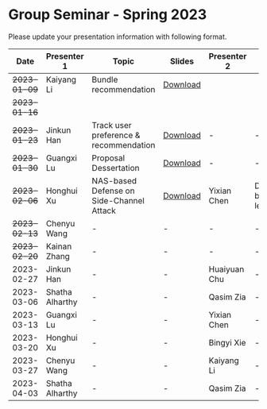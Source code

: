 # Group Seminar - Spring 2023
Please update your presentation information with following format.

| Date  | Presenter 1 | Topic | Slides | Presenter 2 | Topic | Slides |
| ------------- | ------------- | ------------- | ------------- | ------------- | ------------- | ------------- |
| ~~2023-01-09~~  | Kaiyang Li  | Bundle recommendation | [Download](https://github.com/KK429312/Presentation_Schedule/raw/main/slides/Kaiyang%20Li/bundleRec20221205.pptx) |
| ~~2023-01-16~~  |   |   |   |   |   |  |
| ~~2023-01-23~~  | Jinkun Han  | Track user preference & recommendation | [Download](https://github.com/KK429312/Presentation_Schedule/raw/main/slides/Jinkun%20Han/Preference%20Jump-2023.01.22.pdf) |  - | - | - |
| ~~2023-01-30~~  | Guangxi Lu  | Proposal Dessertation | [Download](https://github.com/KK429312/Presentation_Schedule/blob/main/slides/Guangxi%20Lu/Proposal%20Dessertation%20Slides.pptx) | -  | - | - |
| ~~2023-02-06~~  | Honghui Xu  | NAS-based Defense on Side-Channel Attack | [Download](https://github.com/KK429312/Presentation_Schedule/blob/main/slides/Honghui%20Xu/Group_Meeting_HHX_230206.pptx) | Yixian Chen   |Distributed broad learning|  [Download](https://github.com/KK429312/Presentation_Schedule/blob/a455783f0631d7fcbafa4c44d7b399bd06e48e78/slides/Yixian%20Chen/Distributed%20broad%20learning.pptx) |  - | - | - |
| ~~2023-02-13~~  | Chenyu Wang | - | - | -   | - | - |
| ~~2023-02-20~~  | Kainan Zhang| - | - | - | - | - |
| 2023-02-27  | Jinkun Han | - | - | Huaiyuan Chu | - | - |
| 2023-03-06  | Shatha Alharthy | - | - | Qasim Zia | - | - |
| 2023-03-13  | Guangxi Lu  | - | - | Yixian Chen  | - | - |
| 2023-03-20  | Honghui Xu  | - | - | Bingyi Xie   | - | - |
| 2023-03-27  | Chenyu Wang | - | - | Kaiyang Li   | - | - | 
| 2023-04-03  | Shatha Alharthy | - | - | Qasim Zia | - | - |

